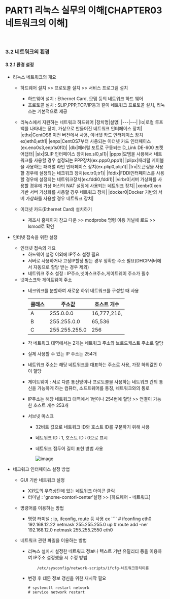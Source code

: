 # PART1 리눅스 실무의 이해[CHAPTER03 네트워크의 이해]


<br>


### 3.2 네트워크의 횐경

#### 3.2.1 환경 설정
  
- 리눅스 네트워크의 개요 
    - 하드웨어 설치 >> 프로토콜 설치 >> 서비스 프로그램 설치
        - 하드웨어 설치 : Ethernet Card, 모뎀 등의 네트워크 하드 웨어
        - 프로토콜 설치 : SLIP,PPP,TCP/IP등과 같이 네트워크 프로토콜 설치, 리눅스는 기본적으로 제공
    - 리눅스에서 지원하는 네트워크 하드웨어
        |장치명|설명|
        |---|---|
        |lo|로컬 루프백를 나타내는 장치, 가상으로 만들어진 네트워크 인터페이스 장치|
        |ethx|CentOS6 이전 버전에서 사용, 이너텟 카드 인터페이스 장치 ex)eth0,eth1|
        |enpx|CentOS7부터 사용되는 이더넷 카드 인터페이스(ex.eno0s3,enp1s0f0)|
        |dlx|패러럴 포트로 구동되는 D_Link DE-600 포켓 어댑터|
        |slx|SLIP 인터페이스 장치(ex.sl0,sl1)|
        |pppx|모뎀을 사용해서 네트워크를 사용할 경우 설정되는 PPP장치(ex.ppp0,ppp1)|
        |plipx|패러럴 케이블을 사용하는 패러럴 라인 인터페이스 장치(ex.plip0,plip1)|
        |trx|토큰링을 사용할 경우에 설정되는 네크워크 장치(ex.tr0,tr1)|
        |fddix|FDDI인터페이스를 사용할 경우에 설정되는 네트워크장치(ex.fddi0,fddi1)|
        |virbr0|서버 가상화를 사용할 경우에 가상 머신의 NAT 설정에 사용되는 네트워크 장치|
        |xenbr0|xen 기반 서버 가상화를 사용할 경우 네트워크 장치|
        |docker0|Docker 기반의 서버 가상화를 사용할 경우 네트워크 장치|

    - 이더넷 카드(Ethernet Card) 설치하기
        - 제조사 홈페이지 참고 다운 >> modprobe 명령 이용 커널에 로드 >> lsmod로 확인

- 인터넷 접속을 위한 설정
    - 인터넷 접속의 개요
        - 하드웨어 설정 이외에 IP주소 설정 필요
        - 서버로 사용하거나 고정IP할당 받는 경우 정확한 주소 필요(DHCP서버에서 자동으로 할당 받는 경우 제외)
        - 네트워크 주소 설정 : IP주소,넷마스크주소,게이트웨이 주소가 필수 
    - 넷마스크와 게이트웨이 주소
        - 네크워크를 분할하여 새로운 하위 네트워크를 구성할 때 사용
            
            |클래스|주소값|호스트 개수|
            |---|---|---|
            |A|255.0.0.0|16,777,216,|
            |B|255.255.0.0|65,536|
            |C|255.255.255.0|256|
        
        - 각 네트워크 대역에서는 2개는 네트워크 주소와 브로드캐스트 주소로 할당
        - 실제 사용할 수 있는 IP 주소는 254개
        - 네트워크 주소는 해당 네트워크를 대표하는 주소로 사용, 가장 하위값인 0이 할당
        - 게이트웨이 : 서로 다른 통신망이나 프로토콜을 사용하는 네트워크 간의 통신을 가능하게 하는 컴퓨터, 소프트웨어를 통칭, 네트워크와의 통로
        - IP주소는 해당 네트워크 대역에서 1번이나 254번에 할당 >> 연결이 가능한 호스트 개수 253개
        
        - 서브넷 마스크
            - 32비트 값으로 네트워크 ID와 호스트 ID를 구분하기 위해 사용
            - 네트워크 ID : 1, 호스트 ID : 0으로 표시 
            - 네트워크 접두어 길이 표현 방법 사용

                ![image](https://user-images.githubusercontent.com/93310395/235346621-c6e281fb-668b-46fa-a951-559158842659.png)


- 네크워크 인터페이스 설정 방법
    - GUI 기반 네트워크 설정
        - X윈도의 우측상단에 있는 네트워크 아이콘 클릭
        - 터미널 : 'gnome-contorl-center'실행 >> [하드웨어 - 네트워크]
    - 명령어를 이용하는 방법
        - 명령 터미널 : ip, ifconfig, route 등 사용
            ex
                ````
                # ifconfing eth0 192.168.12.22 netmask 255.255.255.0 up
                # route add -ner 192.168.12.0 netmask 255.255.2550 eth0

    - 네트워크 관련 파일을 이용하는 방법
        - 리눅스 설치시 설정한 네트워크 정보나 텍스트 기반 유틸리티 등을 이용하여 IP주소 설정했을 시 수정 방법
            ````
                /etc/sysconfig/network-scripts/ifcfg-네트워크장치이름

        - 변경 후 데몬 정보 갱신을 위한 재시작 필요
            ````
            # systemctl restart network 
            # service network restart 
